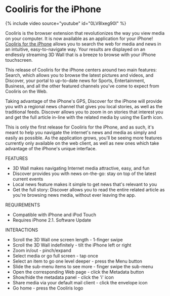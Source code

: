# Cooliris for the iPhone

{% include video source="youtube" id="0LV8Ixeg90I" %}

Cooliris is the browser extension that revolutionizes the way you view media on your computer. It is now available as an application for your iPhone! <a href="http://blog.cooliris.com/2008/10/18/iphone-meet-cooliris/">Cooliris for the iPhone</a> allows you to search the web for media and news in an intuitive, easy-to-navigate way. Your results are displayed on an endlessly streaming 3D Wall that is a breeze to browse with your iPhone touchscreen.

This release of Cooliris for the iPhone centers around two main features: Search, which allows you to browse the latest pictures and videos, and Discover, your portal to up-to-date news for Sports, Entertainment, Business, and all the other featured channels you've come to expect from Cooliris on the Web. 

Taking advantage of the iPhone's GPS, Discover for the iPhone will provide you with a regional news channel that gives you local stories, as well as the traditional feeds. Discover allows you to zoom in on stories that interest you and get the full article in-line with the related media by using the Earth icon. 

This is only the first release for Cooliris for the iPhone, and as such, it's meant to help you navigate the internet's news and media as simply and easily as possible. As the application grows, you'll be seeing more features currently only available on the web client, as well as new ones which take advantage of the iPhone's unique interface. 

FEATURES

* 3D Wall makes navigating Internet media attractive, easy, and fun
* Discover provides you with news on-the-go: stay on top of the latest current events
* Local news feature makes it simple to get news that's relevant to you
* Get the full story: Discover allows you to read the entire related article as you're browsing news media, without ever leaving the app.

REQUIREMENTS

* Compatible with iPhone and iPod Touch
* Requires iPhone 2.1. Software Update

INTERACTIONS

* Scroll the 3D Wall one screen length - 1-finger swipe
* Scroll the 3D Wall indefinitely - tilt the iPhone left or right
* Zoom in/out - pinch/expand
* Select media or go full screen - tap once
* Select an item to go one level deeper - press the Menu button
* Slide the sub-menu items to see more - finger swipe the sub-menu
* Open the corresponding Web page - click the Metadata button
* Show/hide the metadata panel - click the 'i' icon
* Share media via your default mail client - click the envelope icon
* Go home - press the Cooliris logo